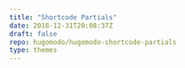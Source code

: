```yaml
---
title: "Shortcode Partials"
date: 2018-12-31T20:08:37Z
draft: false
repo: hugomodo/hugomodo-shortcode-partials
type: themes
---
```

